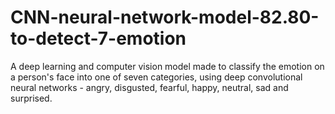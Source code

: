 # CNN-neural-network-model-82.80-to-detect-7-emotion
A deep learning and computer vision model made to classify the emotion on a person's face into one of seven categories, using deep convolutional neural networks - angry, disgusted, fearful, happy, neutral, sad and surprised.
